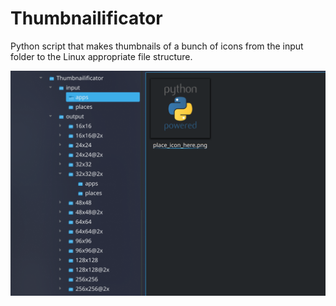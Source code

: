 # Thumbnailificator

Python script that makes thumbnails of a bunch of icons from the input folder to the Linux appropriate file structure.

![Screenshot](./img/image-1.png)
